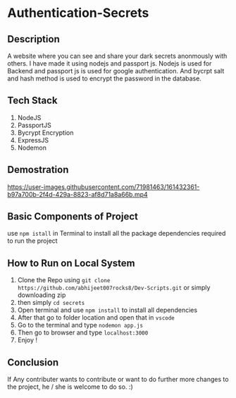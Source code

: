 # Authentication-Secrets
## Description
A website where you can see and share your dark secrets anonmously with others. I have made it using nodejs and passport js. Nodejs is used for Backend and passport js is used for google authentication. And bycrpt salt and hash method is used to encrypt the password in the database.

## Tech Stack
1. NodeJS
2. PassportJS
3. Bycrypt Encryption
4. ExpressJS
5. Nodemon

## Demostration

https://user-images.githubusercontent.com/71981463/161432361-b97a700b-2f4d-429a-8823-af8d71a8a66b.mp4



## Basic Components of Project
use `npm istall` in Terminal to install all the package dependencies required to run the project

## How to Run on Local System

1. Clone the Repo using `git clone https://github.com/abhijeet007rocks8/Dev-Scripts.git` or simply downloading zip
2. then simply `cd secrets` 
3. Open terminal and use `npm install` to install all dependencies
4. After that go to folder location and open that in `vscode`
5. Go to the terminal and type `nodemon app.js`
6. Then go to browser and type `localhost:3000`
7. Enjoy !

## Conclusion
If Any contributer wants to contribute or want to do further more changes to the project, he / she is welcome to do so. :)
